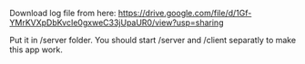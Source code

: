 Download log file from here: https://drive.google.com/file/d/1Gf-YMrKVXpDbKvcIe0gxweC33jUpaUR0/view?usp=sharing

Put it in /server folder.
You should start /server and /client separatly to make this app work.

